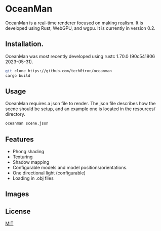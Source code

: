# OceanMan

OceanMan is a real-time renderer focused on making realism. It is developed using Rust, WebGPU, and wgpu. It is currently in version 0.2.

## Installation.

OceanMan was most recently developed using rustc 1.70.0 (90c541806 2023-05-31).

```bash
git clone https://github.com/tech0tron/oceanman
cargo build
```

## Usage

OceanMan requires a json file to render. The json file describes how the scene should be setup, and an example one is located in the resources/ directory.
```bash
oceanman scene.json
```

## Features

* Phong shading
* Texturing
* Shadow mapping
* Configurable models and model positions/orientations.
* One directional light (configurable)
* Loading in .obj files

## Images

## License

[MIT](https://choosealicense.com/licenses/mit/)